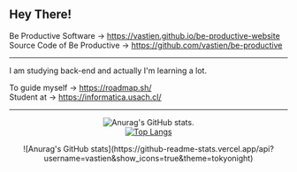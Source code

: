 ## Hey There!

  Be Productive Software → https://vastien.github.io/be-productive-website                           
  Source Code of Be Productive → https://github.com/vastien/be-productive
   

___________________________________________________________________________________________________________________________________________________________

I am studying back-end and actually I'm learning a lot. 

To guide myself → https://roadmap.sh/                                                                                                                                                                                                                                                                                                                     
Student at → https://informatica.usach.cl/       

___________________________________________________________________________________________________________________________________________________________




<div style="text-align:center; align-items:center; justify-content:center;">


![Anurag's GitHub stats](https://github-readme-stats.vercel.app/api?username=vastien&show_icons=true&theme=tokyonight).                  
[![Top Langs](https://github-readme-stats.vercel.app/api/top-langs/?username=vastien&layout=compact)](https://github.com/vastien)

</div>

<p align="center">
  ![Anurag's GitHub stats](https://github-readme-stats.vercel.app/api?username=vastien&show_icons=true&theme=tokyonight)
</p>
